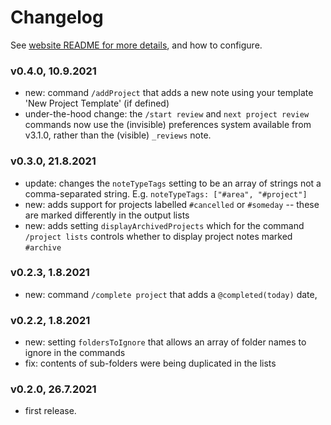 # Changelog
See [website README for more details](https://github.com/NotePlan/plugins/tree/main/jgclark.Review), and how to configure.

### v0.4.0, 10.9.2021
- new: command `/addProject` that adds a new note using your template 'New Project Template' (if defined)
- under-the-hood change: the `/start review` and `next project review` commands now use the (invisible) preferences system available from v3.1.0, rather than the (visible) `_reviews` note.

### v0.3.0, 21.8.2021
- update: changes the `noteTypeTags` setting to be an array of strings not a comma-separated string. E.g. `noteTypeTags: ["#area", "#project"]`
- new: adds support for projects labelled `#cancelled` or `#someday` -- these are marked differently in the output lists
- new: adds setting `displayArchivedProjects` which for the command `/project lists` controls whether to display project notes marked `#archive`

### v0.2.3, 1.8.2021
- new: command `/complete project` that adds a `@completed(today)` date,

### v0.2.2, 1.8.2021
- new: setting `foldersToIgnore` that allows an array of folder names to ignore in the commands
- fix: contents of sub-folders were being duplicated in the lists

### v0.2.0, 26.7.2021
- first release.
